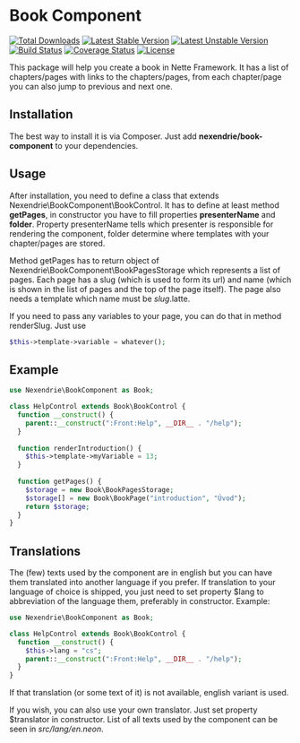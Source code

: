 Book Component
==============

[![Total Downloads](https://poser.pugx.org/nexendrie/book-component/downloads)](https://packagist.org/packages/nexendrie/book-component) [![Latest Stable Version](https://poser.pugx.org/nexendrie/book-component/v/stable)](https://packagist.org/packages/nexendrie/book-component) [![Latest Unstable Version](https://poser.pugx.org/nexendrie/book-component/v/unstable)](https://packagist.org/packages/nexendrie/book-component) [![Build Status](https://travis-ci.org/nexendrie/book-component.svg?branch=master)](https://travis-ci.org/nexendrie/book-component) [![Coverage Status](https://coveralls.io/repos/github/nexendrie/book-component/badge.svg?branch=master)](https://coveralls.io/github/nexendrie/book-component?branch=master) [![License](https://poser.pugx.org/nexendrie/book-component/license)](https://gitlab.com/nexendrie/book-component/blob/master/LICENSE)

This package will help you create a book in Nette Framework. It has a list of chapters/pages with links to the chapters/pages, from each chapter/page you can also jump to previous and next one.

Installation
------------
The best way to install it is via Composer. Just add **nexendrie/book-component** to your dependencies.

Usage
-----
After installation, you need to define a class that extends Nexendrie\BookComponent\BookControl. It has to define at least method **getPages**, in constructor you have to fill properties **presenterName** and **folder**. Property presenterName tells which presenter is responsible for rendering the component, folder determine where templates with your chapter/pages are stored.

Method getPages has to return object of Nexendrie\BookComponent\BookPagesStorage which represents a list of pages. Each page has a slug (which is used to form its url) and name (which is shown in the list of pages and the top of the page itself). The page also needs a template which name must be *slug*.latte.

If you need to pass any variables to your page, you can do that in method renderSlug. Just use

```php
$this->template->variable = whatever();
```

Example
-------

```php
use Nexendrie\BookComponent as Book;

class HelpControl extends Book\BookControl {
  function __construct() {
    parent::__construct(":Front:Help", __DIR__ . "/help");
  }
  
  function renderIntroduction() {
    $this->template->myVariable = 13;
  }
  
  function getPages() {
    $storage = new Book\BookPagesStorage;
    $storage[] = new Book\BookPage("introduction", "Úvod");
    return $storage;
  }
}
```

Translations
------------
The (few) texts used by the component are in english but you can have them translated into another language if you prefer. If translation to your language of choice is shipped, you just need to set property $lang to abbreviation of the language them, preferably in constructor. Example:
```php
use Nexendrie\BookComponent as Book;

class HelpControl extends Book\BookControl {
  function __construct() {
    $this->lang = "cs";
    parent::__construct(":Front:Help", __DIR__ . "/help");
  }
}
```
If that translation (or some text of it) is not available, english variant is used.

If you wish, you can also use your own translator. Just set property $translator in constructor. List of all texts used by the component can be seen in *src/lang/en.neon*.

